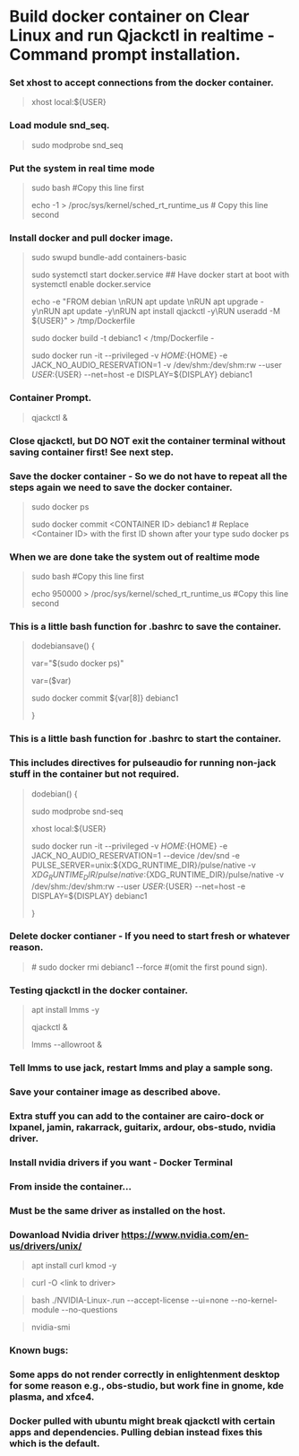 # Build docker container on Clear Linux and run Qjackctl in realtime - Command prompt installation.

### Set xhost to accept connections from the docker container.
> xhost local:${USER}

### Load module snd_seq.
>sudo modprobe snd_seq 

### Put the system in real time mode
>sudo bash #Copy this line first
>
>echo -1 > /proc/sys/kernel/sched_rt_runtime_us # Copy this line second

### Install docker and pull docker image. 
>sudo swupd bundle-add containers-basic
>
>sudo systemctl start docker.service ## Have docker start at boot with systemctl enable docker.service 
>
>echo -e "FROM debian \\nRUN apt update \\nRUN apt upgrade -y\\nRUN apt update -y\\nRUN apt install qjackctl -y\RUN useradd -M ${USER}" > /tmp/Dockerfile
>
>sudo docker build -t debianc1 < /tmp/Dockerfile - 
>
>sudo docker run -it --privileged -v ${HOME}:${HOME} -e JACK_NO_AUDIO_RESERVATION=1 -v /dev/shm:/dev/shm:rw --user ${USER}:${USER} --net=host -e DISPLAY=${DISPLAY} debianc1

### Container Prompt.
>qjackctl &

### Close qjackctl, but DO NOT exit the container terminal without saving container first! See next step.

### Save the docker container - So we do not have to repeat all the steps again we need to save the docker container.
>sudo docker ps
>
>sudo docker commit \<CONTAINER ID\> debianc1 # Replace \<Container ID\> with the first ID shown after your type sudo docker ps


### When we are done take the system out of realtime mode
>sudo bash #Copy this line first
>
>echo 950000 > /proc/sys/kernel/sched_rt_runtime_us #Copy this line second

### This is a little bash function for .bashrc to save the container.
>dodebiansave() { 
>
>var="$(sudo docker ps)" 
>
>var=($var) 
>
>sudo docker commit ${var[8]} debianc1 
>
>}

### This is a little bash function for .bashrc to start the container. 
### This includes directives for pulseaudio for running non-jack stuff in the container but not required.
>dodebian() { 
>
>sudo modprobe snd-seq 
>
>xhost local:${USER} 
>
>sudo docker run -it --privileged -v ${HOME}:${HOME} -e JACK_NO_AUDIO_RESERVATION=1  --device /dev/snd -e PULSE_SERVER=unix:${XDG_RUNTIME_DIR}/pulse/native -v ${XDG_RUNTIME_DIR}/pulse/native:${XDG_RUNTIME_DIR}/pulse/native -v /dev/shm:/dev/shm:rw --user ${USER}:${USER} --net=host -e DISPLAY=${DISPLAY} debianc1
>
>}


### Delete docker contianer - If you need to start fresh or whatever reason.
> \# sudo docker rmi debianc1 --force  \#(omit the first pound sign).


### Testing qjackctl in the docker container.
>apt install lmms -y 
>
>qjackctl & 
>
>lmms --allowroot &
### Tell lmms to use jack, restart lmms and play a sample song.
### Save your container image as described above.

### Extra stuff you can add to the container are cairo-dock or lxpanel, jamin, rakarrack, guitarix, ardour, obs-studo, nvidia driver.

### Install nvidia drivers if you want - Docker Terminal
### From inside the container...
### Must be the same driver as installed on the host.
### Dowanload Nvidia driver https://www.nvidia.com/en-us/drivers/unix/
> apt install curl kmod -y
 
> curl -O \<link to driver\>
 
> bash ./NVIDIA-Linux-<your driver here>.run --accept-license --ui=none --no-kernel-module --no-questions
 
> nvidia-smi

### Known bugs:
### Some apps do not render correctly in enlightenment desktop for some reason e.g., obs-studio, but work fine in gnome, kde plasma, and xfce4.
### Docker pulled with ubuntu might break qjackctl with certain apps and dependencies. Pulling debian instead fixes this which is the default.




